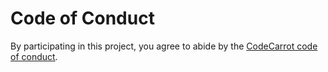 # Code of Conduct

By participating in this project, you agree to abide by the
[CodeCarrot code of conduct][1].

[1]: https://codecarrot.net/open-source/code-of-conduct
